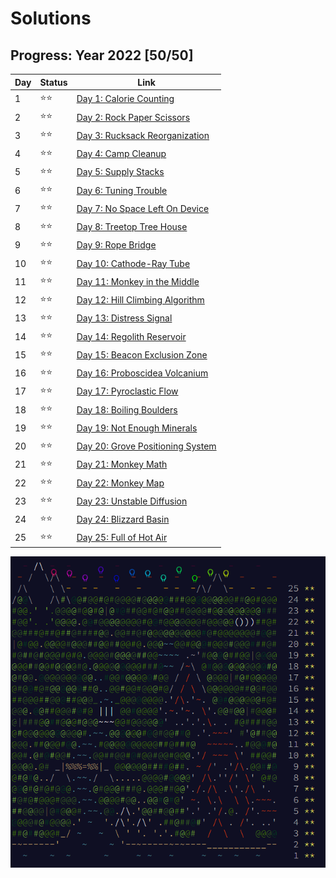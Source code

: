 # Solutions

## Progress: Year 2022 [50/50]

| Day  | Status | Link |
| --- | --- | --- |
| 1  | ⭐⭐ | [Day 1: Calorie Counting](day1) |
| 2  | ⭐⭐ | [Day 2: Rock Paper Scissors](day2) |
| 3  | ⭐⭐ | [Day 3: Rucksack Reorganization](day3) |
| 4  | ⭐⭐ | [Day 4: Camp Cleanup](day4) |
| 5  | ⭐⭐ | [Day 5: Supply Stacks](day5) |
| 6  | ⭐⭐ | [Day 6: Tuning Trouble](day6) |
| 7  | ⭐⭐ | [Day 7: No Space Left On Device](day7) |
| 8  | ⭐⭐ | [Day 8: Treetop Tree House](day8) |
| 9  | ⭐⭐ | [Day 9: Rope Bridge](day9) |
| 10 | ⭐⭐ | [Day 10: Cathode-Ray Tube](day10) |
| 11 | ⭐⭐ | [Day 11: Monkey in the Middle](day11) |
| 12 | ⭐⭐ | [Day 12: Hill Climbing Algorithm](day12) |
| 13 | ⭐⭐ | [Day 13: Distress Signal](day13) |
| 14 | ⭐⭐ | [Day 14: Regolith Reservoir](day14) |
| 15 | ⭐⭐ | [Day 15: Beacon Exclusion Zone](day15) |
| 16 | ⭐⭐ | [Day 16: Proboscidea Volcanium](day16) |
| 17 | ⭐⭐ | [Day 17: Pyroclastic Flow](day17) |
| 18 | ⭐⭐ | [Day 18: Boiling Boulders](day18) |
| 19 | ⭐⭐ | [Day 19: Not Enough Minerals](day19) |
| 20 | ⭐⭐ | [Day 20: Grove Positioning System](day20) |
| 21 | ⭐⭐ | [Day 21: Monkey Math](day21) |
| 22 | ⭐⭐ | [Day 22: Monkey Map](day22) |
| 23 | ⭐⭐ | [Day 23: Unstable Diffusion](day23) |
| 24 | ⭐⭐ | [Day 24: Blizzard Basin](day24) |
| 25 | ⭐⭐ | [Day 25: Full of Hot Air](day25) |

![Solutions 2022](../../../../../../../doc/img/2022.png "2022 is done")